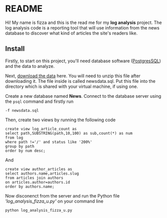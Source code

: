 # README
Hi! My name is fizza and this is the read me for my **log analysis** project. The log analysis code is a reporting tool that will use information from the news database to discover what kind of articles the site's readers like. 

## Install
Firstly, to start on this project, you'll need database software ([PostgresSQL](http://www.postgresqltutorial.com/install-postgresql/)) and the data to analyze.

Next, [download the data](https://d17h27t6h515a5.cloudfront.net/topher/2016/August/57b5f748_newsdata/newsdata.zip) here. You will need to unzip this file after downloading it. The file inside is called newsdata.sql. Put this file into the directory which is shared with your virtual machine, if using one.

Create a new database named **News**. Connect to the database server using the `psql` command and  firstly run 
```
-f newsdata.sql
```
Then, create two views by running the following code
```
create view log_article_count as
select path,SUBSTRING(path,10,100) as sub,count(*) as num
from log
where path !='/' and status like '200%'
group by path
order by num desc;
```
And
```
create view author_articles as
select authors.name,articles.slug
from articles join authors
on articles.author=authors.id
order by authors.name;
```
Now disconenct from the server and run the Python file _'log_analysis_fizza_u.py'_ on your command line

```
python log_analysis_fizza_u.py
```



